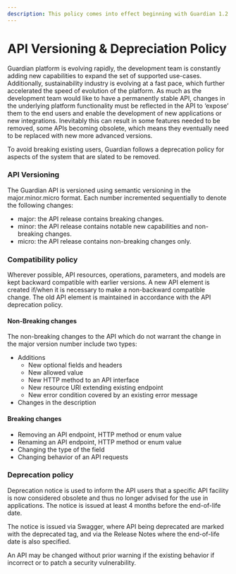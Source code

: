 ```yaml
---
description: This policy comes into effect beginning with Guardian 1.2.1
---
```


# API Versioning & Depreciation Policy

Guardian platform is evolving rapidly, the development team is constantly adding new capabilities to expand the set of supported use-cases. Additionally, sustainability industry is evolving at a fast pace, which further accelerated the speed of evolution of the platform. As much as the development team would like to have a permanently stable API, changes in the underlying platform functionality must be reflected in the API to ‘expose’ them to the end users and enable the development of new applications or new integrations. Inevitably this can result in some features needed to be removed, some APIs becoming obsolete, which means they eventually need to be replaced with new more advanced versions.

To avoid breaking existing users, Guardian follows a deprecation policy for aspects of the system that are slated to be removed.

### API Versioning

The Guardian API is versioned using semantic versioning in the major.minor.micro format. Each number incremented sequentially to denote the following changes:&#x20;

* major: the API release contains breaking changes.&#x20;
* minor: the API release contains notable new capabilities and non-breaking changes.&#x20;
* micro: the API release contains non-breaking changes only.&#x20;

### Compatibility policy

Wherever possible, API resources, operations, parameters, and models are kept backward compatible with earlier versions. A new API element is created if/when it is necessary to make a non-backward compatible change. The old API element is maintained in accordance with the API deprecation policy.

#### Non-Breaking changes

The non-breaking changes to the API which do not warrant the change in the major version number include two types:

* Additions
  * New optional fields and headers&#x20;
  * New allowed value&#x20;
  * New HTTP method to an API interface&#x20;
  * New resource URI extending existing endpoint&#x20;
  * New error condition covered by an existing error message&#x20;
* Changes in the description&#x20;

#### Breaking changes&#x20;

* Removing an API endpoint, HTTP method or enum value&#x20;
* Renaming an API endpoint, HTTP method or enum value&#x20;
* Changing the type of the field&#x20;
* Changing behavior of an API requests&#x20;

### Deprecation policy

Deprecation notice is used to inform the API users that a specific API facility is now considered obsolete and thus no longer advised for the use in applications. The notice is issued at least 4 months before the end-of-life date.&#x20;

The notice is issued via Swagger, where API being deprecated are marked with the deprecated tag, and via the Release Notes where the end-of-life date is also specified.&#x20;

An API may be changed without prior warning if the existing behavior if incorrect or to patch a security vulnerability.&#x20;
